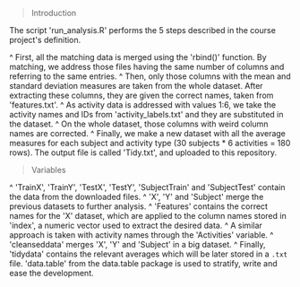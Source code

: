 > Introduction
 
 The script 'run_analysis.R' performs the 5 steps described in the course project's definition.
 
 ^ First, all the matching data is merged using the 'rbind()' function. By matching, we address those files having the same number of columns and referring to the same entries.
 ^ Then, only those columns with the mean and standard deviation measures are taken from the whole dataset. After extracting these columns, they are given the correct names, taken from 'features.txt'.
 ^ As activity data is addressed with values 1:6, we take the activity names and IDs from 'activity_labels.txt' and they are substituted in the dataset.
 ^ On the whole dataset, those columns with weird column names are corrected.
 ^ Finally, we make a new dataset with all the average measures for each subject and activity type (30 subjects * 6 activities = 180 rows). The output file is called 'Tidy.txt', and uploaded to this repository.
 
 > Variables
 
 ^ 'TrainX', 'TrainY', 'TestX', 'TestY', 'SubjectTrain' and 'SubjectTest' contain the data from the downloaded files.
 ^ 'X', 'Y' and 'Subject' merge the previous datasets to further analysis.
 ^ 'Features' contains the correct names for the 'X' dataset, which are applied to the column names stored in 'index', a numeric vector used to extract the desired data.
 ^ A similar approach is taken with activity names through the 'Activities' variable.
 ^ 'cleanseddata' merges 'X', 'Y' and 'Subject' in a big dataset.
 ^ Finally, 'tidydata' contains the relevant averages which will be later stored in a `.txt` file. 'data.table' from the data.table package is used to stratify, write and ease the development.